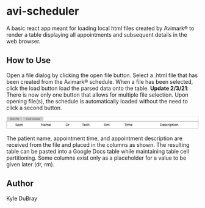 # avi-scheduler
A basic react app meant for loading local html files created by Avimark® to render a table displaying all appointments and subsequent details in the web browser.

## How to Use
Open a file dialog by clicking the open file button. Select a .html file that has been created from the Avimark® schedule. When a file has been selected, click the load button load the parsed data onto the table.
**Update 2/3/21**: There is now only one button that allows for multiple file selection. Upon opening file(s), the schedule is automatically loaded without the need to click a second button.

![alt text](https://github.com/DuBrowski/avi-scheduler/blob/main/src/img/aviSchedHead.PNG?raw=true)

The patient name, appointment time, and appointment description are received from the file and placed in the columns as shown. The resulting table can be pasted into a Google Docs table while maintaining table cell partitioning.
Some columns exist only as a placeholder for a value to be given later (dr, rm).


## Author
Kyle DuBray
